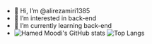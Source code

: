 - 👋 Hi, I’m @alirezamiri1385
- 👀 I’m interested in back-end
- 🌱 I’m currently learning back-end
- ![Hamed Moodi's GitHub stats](https://github-readme-stats.vercel.app/api?username=hamedmoody&show_icons=true&theme=transparent)
![Top Langs](https://github-readme-stats.vercel.app/api/top-langs/?username=hamedmoody&layout=compact) 



<!---
alirezamiri1385/alirezamiri1385 is a ✨ special ✨ repository because its `README.md` (this file) appears on your GitHub profile.
You can click the Preview link to take a look at your changes.
--->
